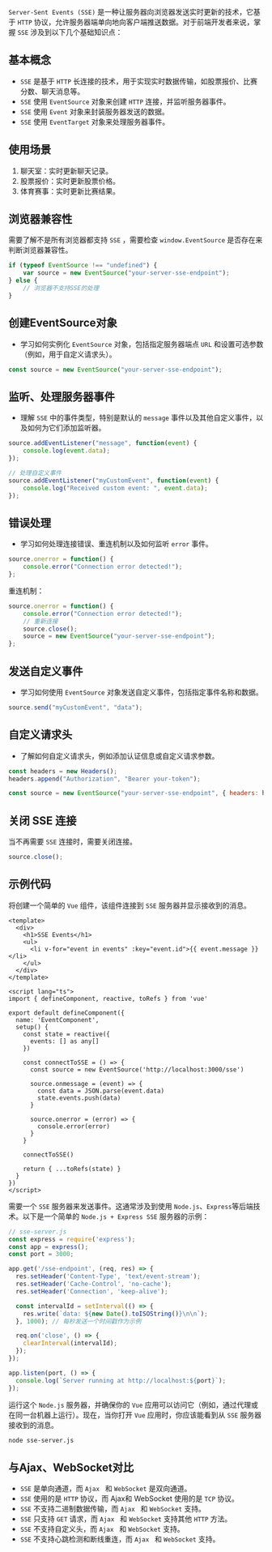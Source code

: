 `Server-Sent Events (SSE)` 是一种让服务器向浏览器发送实时更新的技术，它基于 `HTTP` 协议，允许服务器端单向地向客户端推送数据。对于前端开发者来说，掌握 `SSE` 涉及到以下几个基础知识点：

## 基本概念

- `SSE` 是基于 `HTTP` 长连接的技术，用于实现实时数据传输，如股票报价、比赛分数、聊天消息等。
- `SSE` 使用 `EventSource` 对象来创建 `HTTP` 连接，并监听服务器事件。
- `SSE` 使用  `Event` 对象来封装服务器发送的数据。
- `SSE` 使用 `EventTarget` 对象来处理服务器事件。

## 使用场景
1. 聊天室：实时更新聊天记录。 
2. 股票报价：实时更新股票价格。 
3. 体育赛事：实时更新比赛结果。 

## 浏览器兼容性

需要了解不是所有浏览器都支持 `SSE` ，需要检查 `window.EventSource` 是否存在来判断浏览器兼容性。
```js
if (typeof EventSource !== "undefined") {
    var source = new EventSource("your-server-sse-endpoint");
} else {
    // 浏览器不支持SSE的处理
}
```

## 创建EventSource对象

* 学习如何实例化 `EventSource` 对象，包括指定服务器端点 `URL` 和设置可选参数（例如，用于自定义请求头）。
```js
const source = new EventSource("your-server-sse-endpoint");
```

## 监听、处理服务器事件

* 理解 `SSE` 中的事件类型，特别是默认的 `message` 事件以及其他自定义事件，以及如何为它们添加监听器。
```js
source.addEventListener("message", function(event) {
    console.log(event.data);
});

// 处理自定义事件
source.addEventListener("myCustomEvent", function(event) {
    console.log("Received custom event: ", event.data);
});
```

## 错误处理
* 学习如何处理连接错误、重连机制以及如何监听 `error` 事件。
```js
source.onerror = function() {
    console.error("Connection error detected!");
};
```
重连机制：
```js
source.onerror = function() {
    console.error("Connection error detected!");
    // 重新连接
    source.close();
    source = new EventSource("your-server-sse-endpoint");
};
```
    
## 发送自定义事件
* 学习如何使用 `EventSource` 对象发送自定义事件，包括指定事件名称和数据。
```js
source.send("myCustomEvent", "data");
```

## 自定义请求头
* 了解如何自定义请求头，例如添加认证信息或自定义请求参数。
```js
const headers = new Headers();
headers.append("Authorization", "Bearer your-token");

const source = new EventSource("your-server-sse-endpoint", { headers: headers });
```

## 关闭 SSE 连接
当不再需要 `SSE` 连接时，需要关闭连接。
```js
source.close();
```

## 示例代码
将创建一个简单的 `Vue` 组件，该组件连接到 `SSE` 服务器并显示接收到的消息。
```vue
<template>
  <div>
    <h1>SSE Events</h1>
    <ul>
      <li v-for="event in events" :key="event.id">{{ event.message }}</li>
    </ul>
  </div>
</template>

<script lang="ts">
import { defineComponent, reactive, toRefs } from 'vue'

export default defineComponent({
  name: 'EventComponent',
  setup() {
    const state = reactive({
      events: [] as any[]
    })

    const connectToSSE = () => {
      const source = new EventSource('http://localhost:3000/sse')

      source.onmessage = (event) => {
        const data = JSON.parse(event.data)
        state.events.push(data)
      }

      source.onerror = (error) => {
        console.error(error)
      }
    }

    connectToSSE()

    return { ...toRefs(state) }
  }
})
</script>
```
需要一个 `SSE` 服务器来发送事件。这通常涉及到使用 `Node.js`、`Express`等后端技术。以下是一个简单的 `Node.js + Express SSE` 服务器的示例：
```js
// sse-server.js
const express = require('express');
const app = express();
const port = 3000;

app.get('/sse-endpoint', (req, res) => {
  res.setHeader('Content-Type', 'text/event-stream');
  res.setHeader('Cache-Control', 'no-cache');
  res.setHeader('Connection', 'keep-alive');

  const intervalId = setInterval(() => {
    res.write(`data: ${new Date().toISOString()}\n\n`);
  }, 1000); // 每秒发送一个时间戳作为示例

  req.on('close', () => {
    clearInterval(intervalId);
  });
});

app.listen(port, () => {
  console.log(`Server running at http://localhost:${port}`);
});
```
运行这个 `Node.js` 服务器，并确保你的 `Vue` 应用可以访问它（例如，通过代理或在同一台机器上运行）。现在，当你打开 `Vue` 应用时，你应该能看到从 `SSE` 服务器接收到的消息。

```bash
node sse-server.js
```

## 与Ajax、WebSocket对比
* `SSE` 是单向通道，而 `Ajax ` 和 `WebSocket` 是双向通道。
* `SSE` 使用的是 `HTTP` 协议，而 Ajax和 WebSocket 使用的是 `TCP` 协议。 
* `SSE` 不支持二进制数据传输，而 `Ajax ` 和 `WebSocket` 支持。
* `SSE` 只支持 `GET` 请求，而 `Ajax ` 和 `WebSocket` 支持其他 `HTTP` 方法。
* `SSE` 不支持自定义头，而 `Ajax ` 和 `WebSocket` 支持。
* `SSE` 不支持心跳检测和断线重连，而 `Ajax ` 和 `WebSocket` 支持。
